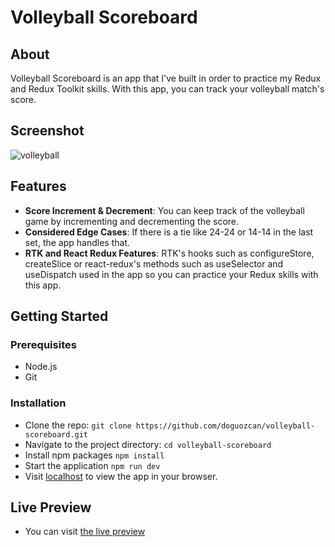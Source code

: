 # Volleyball Scoreboard

## About

Volleyball Scoreboard is an app that I've built in order to practice my Redux and Redux Toolkit skills. With this app, you can track your volleyball match's score.

## Screenshot

![volleyball](https://github.com/doguozcan/volleyball-scoreboard/assets/76822280/7a0c866f-09d3-4c3d-acd8-8879fc5011a4)

## Features

- **Score Increment & Decrement**: You can keep track of the volleyball game by incrementing and decrementing the score.
- **Considered Edge Cases**: If there is a tie like 24-24 or 14-14 in the last set, the app handles that.
- **RTK and React Redux Features**: RTK's hooks such as configureStore, createSlice or react-redux's methods such as useSelector and useDispatch used in the app so you can practice your Redux skills with this app.

## Getting Started

### Prerequisites

- Node.js
- Git

### Installation

- Clone the repo:
  `git clone https://github.com/doguozcan/volleyball-scoreboard.git`
- Navigate to the project directory:
  `cd volleyball-scoreboard`
- Install npm packages
  `npm install`
- Start the application
  `npm run dev`
- Visit <a href="http://localhost:5137">localhost</a> to view the app in your browser.

## Live Preview

- You can visit <a href="https://zesty-fudge-88c73a.netlify.app/">the live preview</a>
